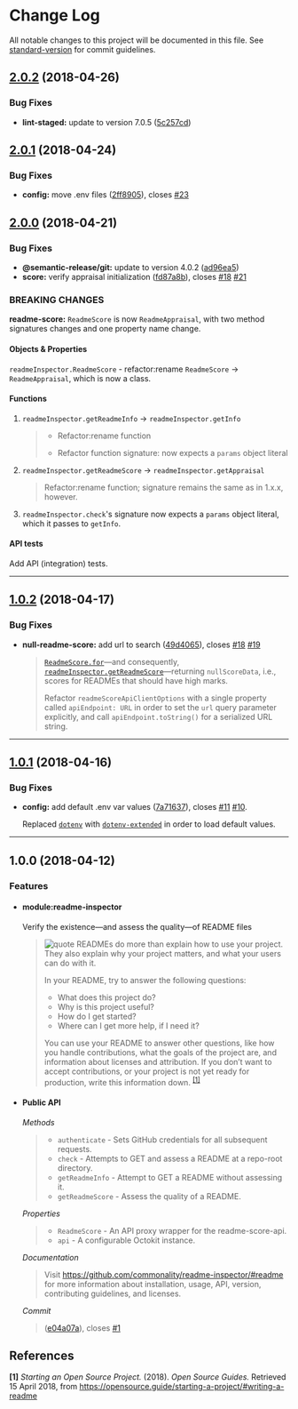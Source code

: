 # Change Log

All notable changes to this project will be documented in this file. See [standard-version](https://github.com/conventional-changelog/standard-version) for commit guidelines.

<a name="2.0.2"></a>

## [2.0.2](https://github.com/commonality/readme-inspector/compare/v2.0.3...v2.0.2) (2018-04-26)

### Bug Fixes

* **lint-staged:** update to version 7.0.5 ([5c257cd](https://github.com/commonality/readme-inspector/commit/5c257cd))

<a name="2.0.1"></a>

## [2.0.1](https://github.com/commonality/readme-inspector/compare/v2.0.0...v2.0.1) (2018-04-24)

### Bug Fixes

* **config:** move .env files ([2ff8905](https://github.com/commonality/readme-inspector/commit/2ff8905)), closes [#23](https://github.com/commonality/readme-inspector/issues/23)

<a name="2.0.0"></a>

## [2.0.0](https://github.com/commonality/readme-inspector/compare/v1.0.2...v2.0.0) (2018-04-21)

### Bug Fixes

* **@semantic-release/git:** update to version 4.0.2 ([ad96ea5](https://github.com/commonality/readme-inspector/commit/ad96ea5))
* **score:** verify appraisal initialization ([fd87a8b](https://github.com/commonality/readme-inspector/commit/fd87a8b)), closes [#18](https://github.com/commonality/readme-inspector/issues/18) [#21](https://github.com/commonality/readme-inspector/issues/21)

### BREAKING CHANGES

**readme-score:** `ReadmeScore` is now `ReadmeAppraisal`, with two method signatures changes and one property name change.

#### Objects & Properties

`readmeInspector.ReadmeScore` - refactor:rename `ReadmeScore` → `ReadmeAppraisal`, which is now a class.

#### Functions

1.  `readmeInspector.getReadmeInfo` → `readmeInspector.getInfo`

    > * Refactor:rename function
    >
    > * Refactor function signature: now expects a `params` object literal

2.  `readmeInspector.getReadmeScore` → `readmeInspector.getAppraisal`

    > Refactor:rename function; signature remains the same as in 1.x.x,
    > however.

3.  `readmeInspector.check`'s signature now expects a `params` object literal,
    which it passes to `getInfo`.

#### API tests

Add API (integration) tests.

---

<a name="1.0.2"></a>

## [1.0.2](https://github.com/commonality/readme-inspector/compare/v1.0.1...v1.0.2) (2018-04-17)

### Bug Fixes

* **null-readme-score:** add url to search ([49d4065](https://github.com/commonality/readme-inspector/commit/49d4065)), closes [#18](https://github.com/commonality/readme-inspector/issues/18) [#19](https://github.com/commonality/readme-inspector/issues/19)

  > [`ReadmeScore.for`](https://github.com/commonality/readme-inspector/blob/master/lib/readme-score.js#L60)&mdash;and consequently, [`readmeInspector.getReadmeScore`](https://github.com/commonality/readme-inspector/blob/master/lib/index.js#L150)&mdash;returning `nullScoreData`, i.e., scores for READMEs that should have high marks.
  >
  > Refactor `readmeScoreApiClientOptions` with a single property called `apiEndpoint: URL` in order to set the `url` query parameter explicitly, and call `apiEndpoint.toString()` for a serialized URL string.

---

<a name="1.0.1"></a>

## [1.0.1](https://github.com/commonality/readme-inspector/compare/v1.0.0...v1.0.1) (2018-04-16)

### Bug Fixes

* **config:** add default .env var values ([7a71637](https://github.com/commonality/readme-inspector/commit/7a71637)), closes [#11](https://github.com/commonality/readme-inspector/issues/11) [#10](https://github.com/commonality/readme-inspector/issues/10).

  Replaced [`dotenv`][dotenv-url] with [`dotenv-extended`][dotenv-extended-url] in order to load default values.

---

<a name="1.0.0"></a>

## 1.0.0 (2018-04-12)

### Features

* #### module:readme-inspector

  Verify the existence—and assess the quality—of README files

  > ![quote][octicon-quote] READMEs do more than explain how to use your project. They also
  > explain why your project matters, and what your users can do with it.
  >
  > In your README, try to answer the following questions:
  >
  > * What does this project do?
  > * Why is this project useful?
  > * How do I get started?
  > * Where can I get more help, if I need it?
  >
  > You can use your README to answer other questions, like how you handle
  > contributions, what the goals of the project are, and information about
  > licenses and attribution. If you don’t want to accept contributions, or
  > your project is not yet ready for production, write this information down. <sup><a href="#ref-1" title="View reference.">[1]</a></sup>

* #### Public API

  _Methods_

  > * `authenticate` - Sets GitHub credentials for all subsequent requests.
  > * `check` - Attempts to GET and assess a README at a repo-root directory.
  > * `getReadmeInfo` - Attempt to GET a README without assessing it.
  > * `getReadmeScore` - Assess the quality of a README.

  _Properties_

  > * `ReadmeScore` - An API proxy wrapper for the readme-score-api.
  > * `api` - A configurable Octokit instance.

  _Documentation_

  > Visit <https://github.com/commonality/readme-inspector/#readme> for
  > more information about installation, usage, API, version,
  > contributing guidelines, and licenses.

  _Commit_

  > ([e04a07a](https://github.com/commonality/readme-inspector/commit/e04a07a)), closes [#1](https://github.com/commonality/readme-inspector/issues/1)

## References

<a name="ref-1"></a>
**[1]** _Starting an Open Source Project._ (2018). _Open Source Guides._ Retrieved 15 April 2018, from <https://opensource.guide/starting-a-project/#writing-a-readme>

[octicon-quote]: https://cdnjs.cloudflare.com/ajax/libs/octicons/4.4.0/svg/quote.svg
[dotenv-url]: https://github.com/motdotla/dotenv
[dotenv-extended-url]: https://github.com/keithmorris/node-dotenv-extended
